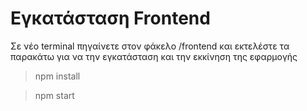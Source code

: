 # Εγκατάσταση Frontend

Σε νέο terminal πηγαίνετε στον φάκελο /frontend και εκτελέστε τα παρακάτω για να την εγκατάσταση και την εκκίνηση της εφαρμογής
> npm install

> npm start
